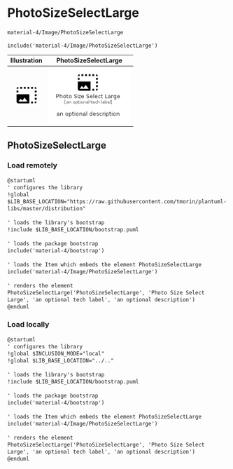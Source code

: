 # PhotoSizeSelectLarge


```text
material-4/Image/PhotoSizeSelectLarge
```

```text
include('material-4/Image/PhotoSizeSelectLarge')
```



| Illustration | PhotoSizeSelectLarge |
| :---: | :---: |
| ![illustration for Illustration](../../material-4/Image/PhotoSizeSelectLarge.png) | ![illustration for PhotoSizeSelectLarge](../../material-4/Image/PhotoSizeSelectLarge.Local.png) |




## PhotoSizeSelectLarge

### Load remotely
```plantuml
@startuml
' configures the library
!global $LIB_BASE_LOCATION="https://raw.githubusercontent.com/tmorin/plantuml-libs/master/distribution"

' loads the library's bootstrap
!include $LIB_BASE_LOCATION/bootstrap.puml

' loads the package bootstrap
include('material-4/bootstrap')

' loads the Item which embeds the element PhotoSizeSelectLarge
include('material-4/Image/PhotoSizeSelectLarge')

' renders the element
PhotoSizeSelectLarge('PhotoSizeSelectLarge', 'Photo Size Select Large', 'an optional tech label', 'an optional description')
@enduml
```

### Load locally
```plantuml
@startuml
' configures the library
!global $INCLUSION_MODE="local"
!global $LIB_BASE_LOCATION="../.."

' loads the library's bootstrap
!include $LIB_BASE_LOCATION/bootstrap.puml

' loads the package bootstrap
include('material-4/bootstrap')

' loads the Item which embeds the element PhotoSizeSelectLarge
include('material-4/Image/PhotoSizeSelectLarge')

' renders the element
PhotoSizeSelectLarge('PhotoSizeSelectLarge', 'Photo Size Select Large', 'an optional tech label', 'an optional description')
@enduml
```

